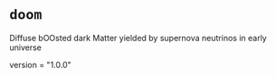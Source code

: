 # `doom`
 Diffuse bOOsted dark Matter yielded by supernova neutrinos in early universe

 version = "1.0.0"
